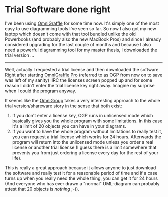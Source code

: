 # Trial Software done right

I've been using [OmniGraffle][] for some time now. It's simply one of the most
easy to use diagramming tools I've seen so far. So now I also got my new 
laptop which doesn't come with that tool bundled unlike the old Powerbooks
(and probably also the new MacBook Pros) and since I already considered
upgrading for the last couple of months and because I also need a powerful
diagramming tool for my master thesis, I downloaded the trial version ...

[OmniGraffle]: http://www.omnigroup.com/applications/omnigraffle/

-------------------------------

Well, actually I requested a trial license and then downloaded the software. 
Right after starting [OmniGraffle Pro][] (referred to as OGP from now on to save 
was left of my sanity) IIRC the licenses screen popped up and for some reason
I didn't enter the trial license key right away. Imagine my surprise when
I could the program anyway. 

It seems like the [OmniGroup][] takes a very interesting approach to the whole
trial version/shareware story in the sense that both exist:

1.	If you don't enter a license key, OGP runs in unlicensed mode which 
	basically gives you the whole program with some limitations. In this case
	it's a limit of 20 objects you can have in your diagrams.
2.	If you want to have the whole program without limitations to really test
	it, you can request a trial license which works for 24 hours. Afterwards
	the program will return into the unlicensed mode unless you order a 
	real license or another trial license (I guess there is a limit somewhere
	that prevents you from just ordering a license every day for the rest
	of your life).
	
This is really a great approach because it allows anyone to just download
the software and really test it for a reasonable period of time and if a 
case turns up when you really need the whole thing, you can get it for
24 hours (And everyone who has ever drawn a "normal" UML-diagram can
probably attest that 20 objects is *nothing* ;-)).

[OmniGroup]: http://www.omnigroup.com/
[OmniGraffle Pro]: http://www.omnigroup.com/applications/omnigraffle/pro/